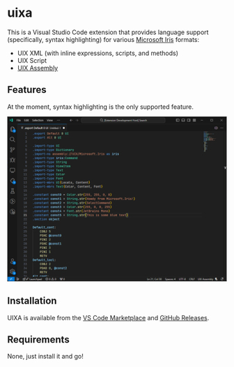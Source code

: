 # uixa

This is a Visual Studio Code extension that provides language support (specifically, syntax highlighting) for various [Microsoft Iris](https://zunedev.github.io/Wiki/Zune%20software/Iris/) formats:

- UIX XML (with inline expressions, scripts, and methods)
- UIX Script
- [UIX Assembly](https://zunedev.github.io/Wiki/Zune%20software/Iris/uix-assembly)

## Features

At the moment, syntax highlighting is the only supported feature.

![Syntax Highlighting](images/highlighting.png)

## Installation
UIXA is available from the [VS Code Marketplace](https://marketplace.visualstudio.com/items?itemName=YoshiAsk.uixa) and [GitHub Releases](https://github.com/ZuneDev/vscode-UIXA/releases).

## Requirements
None, just install it and go!
